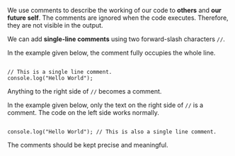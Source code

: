 We use comments to describe
the working of our code to
**others**
and
**our future self**.
The comments are ignored
when the code executes.
Therefore,
they are not visible
in the output.


We can add **single-line comments**
using two forward-slash characters `//`.

In the example given below,
the comment fully
occupies the whole line.

<Editor lang="javascript">
<code>
// This is a single line comment.
console.log("Hello World");
</code>
</Editor>

Anything to the right side of
`//` becomes a comment.

In the example given below,
only the text on the right side
of `//` is a comment.
The code on the
left side works normally.

<Editor lang="javascript">
<code>
console.log("Hello World"); // This is also a single line comment.
</code>
</Editor>

The comments should be kept
precise and meaningful.
